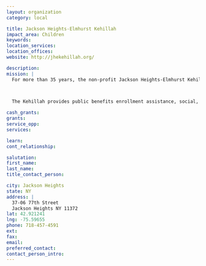 ```yaml
---
layout: organization
category: local

title: Jackson Heights-Elmhurst Kehillah
impact_area: Children
keywords: 
location_services: 
location_offices: 
website: http://jhekehillah.org/

description: 
mission: |
  For more than 35 years, the non-profit Jackson Heights-Elmhurst Kehillah has been providing services that fight poverty, offering programs to promote inter-group relations and sponsoring cultural events in western Queens.

  

  The Kehillah provides public benefits enrollment assistance, social, medical, recreational, occupational, educational and cultural services for all residents of Jackson Heights, Elmhurst and western Queens.

cash_grants: 
grants: 
service_opp: 
services: 

learn: 
cont_relationship: 

salutation: 
first_name: 
last_name: 
title_contact_person: 

city: Jackson Heights
state: NY
address: |
  37-06 77th Street  
  Jackson Heights NY 11372
lat: 42.921241
lng: -75.59655
phone: 718-457-4591
ext: 
fax: 
email: 
preferred_contact: 
contact_person_intro: 
---
```

